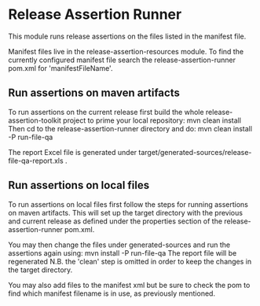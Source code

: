 Release Assertion Runner
========================

This module runs release assertions on the files listed in the manifest file.

Manifest files live in the release-assertion-resources module. To find the currently configured manifest file search
the release-assertion-runner pom.xml for 'manifestFileName'.


Run assertions on maven artifacts
---------------------------------
To run assertions on the current release first build the whole release-assertion-toolkit project to prime your local
repository:
	mvn clean install
Then cd to the release-assertion-runner directory and do:
	mvn clean install -P run-file-qa

The report Excel file is generated under target/generated-sources/release-file-qa-report.xls .


Run assertions on local files
-----------------------------
To run assertions on local files first follow the steps for running assertions on maven artifacts. This will set up
the target directory with the previous and current release as defined under the properties section of the
release-assertion-runner pom.xml.

You may then change the files under generated-sources and run the assertions again using:
	mvn install -P run-file-qa
The report file will be regenerated
N.B. the 'clean' step is omitted in order to keep the changes in the target directory.

You may also add files to the manifest xml but be sure to check the pom to find which manifest filename is in use,
as previously mentioned.
